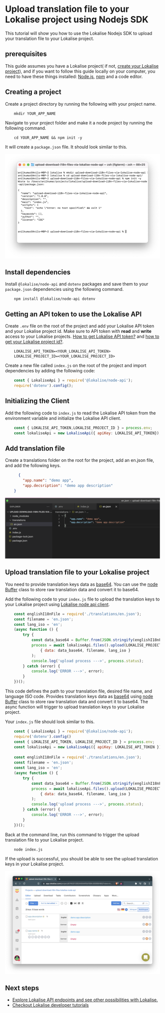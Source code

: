 # Upload translation file to your Lokalise project using Nodejs SDK
This tutorial will show you how to use the Lokalise Nodejs SDK to upload your translation file to your Lokalise project.


## prerequisites

This guide assumes you have a Lokalise project( if not, [create your Lokalise project](https://docs.lokalise.com/en/articles/2983736-onboarding-guide-for-project-managers#start-a-project)), and if you want to follow this guide locally on your computer, you need to have these things installed:
[Node.js](https://nodejs.org/en/), [npm](https://www.npmjs.com/) and a code editor.


## Creating a project

Create a project directory by running the following with your project name.

```shell
    mkdir YOUR_APP_NAME
```

Navigate to your project folder and make it a node project by running the following command.

```shell
    cd YOUR_APP_NAME && npm init -y
```

It will create a `package.json` file. It should look similar to this.

![](./img/npm-init.png)

## Install dependencies 

Install `@lokalise/node-api` and `dotenv` packages and save them to your `package.json` dependencies using the following command.

```shell
    npm install @lokalise/node-api dotenv
```

## Getting an API token to use the Lokalise API

Create  `.env`  file on the root of the project and add your Lokalise API token and your Lokalise project id. Make sure to API token with **read** and **write** access to your Lokalise projects. [How to get Lokalise API token?](https://docs.lokalise.com/en/articles/1929556-api-tokens) and [how to get your Lokalise project id?](https://docs.lokalise.com/en/articles/1400460-projects#project-id).

```env
    LOKALISE_API_TOKEN=<YOUR_LOKALISE_API_TOKEN>
    LOKALISE_PROJECT_ID=<YOUR_LOKALISE_PROJECT_ID>
```

Create a new file called `index.js` on the root of the project and import dependencies by adding the following code:

```js
    const { LokaliseApi } = require('@lokalise/node-api');
    require('dotenv').config();
```

## Initializing the Client

Add the following code to `index.js` to read the Lokalise API token from the environment variable and initialize the Lokalise API client.

```js
    const { LOKALISE_API_TOKEN,LOKALISE_PROJECT_ID } = process.env;
    const lokaliseApi = new LokaliseApi({ apiKey: LOKALISE_API_TOKEN});
```

## Add translation file

Create a translations folder on the root for the project, add an en.json file, and add the following keys.

```json
      {
        "app.name": "demo app",
        "app.decsription": "demo app description"
    }
```

![](./img/en-i18n-file.png)


## Upload translation file to your Lokalise project


You need to provide translation keys data as [base64](https://en.wikipedia.org/wiki/Base64). You can use the [node Buffer](https://nodejs.org/api/buffer.html) class to store raw translation data and convert it to base64. 

Add the following code to your `index.js` file to upload the translation keys to your Lokalise project using [Lokalise node api client](https://lokalise.github.io/node-lokalise-api/).

```js
    const englishI18nFile = require('./translations/en.json');
    const filename = 'en.json';
    const lang_iso = 'en';
    (async function () {
        try {
            const data_base64 = Buffer.from(JSON.stringify(englishI18nFile)).toString("base64");
            process = await lokaliseApi.files().upload(LOKALISE_PROJECT_ID,
                { data: data_base64, filename, lang_iso }
            );
            console.log('upload process --->', process.status);
        } catch (error) {
            console.log('ERROR --->', error);
        }
    })();
```

This code defines the path to your translation file, desired file name, and language ISO code. Provides translation keys data as [base64](https://en.wikipedia.org/wiki/Base64) using [node Buffer](https://nodejs.org/api/buffer.html) class to store raw translation data and convert it to base64. The async function will trigger to upload translation keys to your Lokalise project.

Your `index.js` file should look similar to this. 
```js
    const { LokaliseApi } = require('@lokalise/node-api');
    require('dotenv').config()
    const { LOKALISE_API_TOKEN, LOKALISE_PROJECT_ID } = process.env;
    const lokaliseApi = new LokaliseApi({ apiKey: LOKALISE_API_TOKEN });
    
    const englishI18nFile = require('./translations/en.json');
    const filename = 'en.json';
    const lang_iso = 'en';
    (async function () {
        try {
            const data_base64 = Buffer.from(JSON.stringify(englishI18nFile)).toString("base64");
            process = await lokaliseApi.files().upload(LOKALISE_PROJECT_ID,
                { data: data_base64, filename, lang_iso }
            );
            console.log('upload process --->', process.status);
        } catch (error) {
            console.log('ERROR --->', error);
        }
    })();
```

Back at the command line, run this command to trigger the upload translation file to your Lokalise project. 
```shell
    node index.js
```
If the upload is successful, you should be able to see the upload translation keys in your Lokalise project.  

![](./img/lokalise-project.jpeg)

## Next steps
- [Explore Lokalise API endpoints and see other possibilities with Lokalise.](https://app.lokalise.com/api2docs/curl/)
- [Checkout Lokalise developer tutorials](https://lokalise.com/blog/category/tutorials/)

